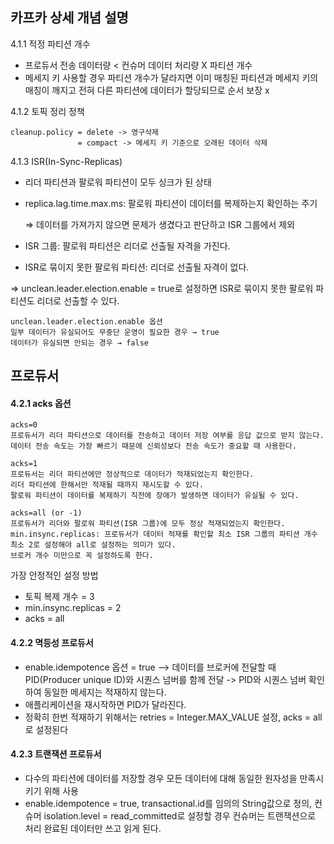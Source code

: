 ## 카프카 상세 개념 설명

4.1.1 적정 파티션 개수 
- 프로듀서 전송 데이터량 < 컨슈머 데이터 처리량 X 파티션 개수
- 메세지 키 사용할 경우 파티션 개수가 달라지면 이미 매칭된 파티션과 메세지 키의 매칭이 깨지고 전혀 다른 파티션에 데이터가 할당되므로 순서 보장 x 
  
4.1.2 토픽 정리 정책
```
cleanup.policy = delete -> 영구삭제 
               = compact -> 메세지 키 기준으로 오래된 데이터 삭제 
```

4.1.3 ISR(In-Sync-Replicas)
- 리더 파티션과 팔로워 파티션이 모두 싱크가 된 상태
- replica.lag.time.max.ms: 팔로워 파티션이 데이터를 복제하는지 확인하는 주기

  ⇒ 데이터를 가져가지 않으면 문제가 생겼다고 판단하고 ISR 그룹에서 제외

 
- ISR 그룹: 팔로워 파티션은 리더로 선출될 자격을 가진다.
- ISR로 묶이지 못한 팔로워 파티션: 리더로 선출될 자격이 없다.

⇒ unclean.leader.election.enable = true로 설정하면 ISR로 묶이지 못한 팔로워 파티션도 리더로 선출할 수 있다.

 
```
unclean.leader.election.enable 옵션
일부 데이터가 유실되어도 무중단 운영이 필요한 경우 → true
데이터가 유실되면 안되는 경우 → false
```
 

## 프로듀서 
#### 4.2.1 acks 옵션
```
acks=0
프로듀서가 리더 파티션으로 데이터를 전송하고 데이터 저장 여부를 응답 값으로 받지 않는다.
데이터 전송 속도는 가장 빠르기 때문에 신뢰성보다 전송 속도가 중요할 때 사용한다.
 ```
```
acks=1
프로듀서는 리더 파티션에만 정상적으로 데이터가 적재되었는지 확인한다.
리더 파티션에 한해서만 적재될 때까지 재시도할 수 있다.
팔로워 파티션이 데이터를 복제하기 직전에 장애가 발생하면 데이터가 유실될 수 있다.
```
```
acks=all (or -1)
프로듀서가 리더와 팔로워 파티션(ISR 그룹)에 모두 정상 적재되었는지 확인한다.
min.insync.replicas: 프로듀서가 데이터 적재를 확인할 최소 ISR 그룹의 파티션 개수
최소 2로 설정해야 all로 설정하는 의미가 있다.
브로커 개수 미만으로 꼭 설정하도록 한다.
 ```

가장 안정적인 설정 방법
- 토픽 복제 개수 = 3
- min.insync.replicas = 2
- acks = all

#### 4.2.2 멱등성 프로듀서
- enable.idempotence 옵션 = true --> 데이터를 브로커에 전달할 때 PID(Producer unique ID)와 시퀀스 넘버를 함께 전달  -> PID와 시퀀스 넘버 확인하여 동일한 메세지는 적재하지 않는다.
- 애플리케이션을 재시작하면 PID가 달라진다.
- 정확히 한번 적재하기 위해서는 retries = Integer.MAX_VALUE 설정, acks = all로 설정된다

#### 4.2.3 트랜잭션 프로듀서
- 다수의 파티션에 데이터를 저장할 경우 모든 데이터에 대해 동일한 원자성을 만족시키기 위해 사용
- enable.idempotence = true, transactional.id를 임의의 String값으로 정의, 컨슈머 isolation.level = read_committed로 설정할 경우 컨슈머는 트랜잭션으로 처리 완료된 데이터만 쓰고 읽게 된다. 
